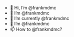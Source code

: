 - 👋 Hi, I’m @frankmdmc
- 👀 I’m @frankmdmc
- 🌱 I’m currently @frankmdmc
- 💞️ I’m @frankmdmc
- 📫 How to @frankmdmc?

<!---
frankmdmc/frankmdmc is a ✨ special ✨ repository because its `README.md` (this file) appears on your GitHub profile.
You can click the Preview link to take a look at your changes.
--->
